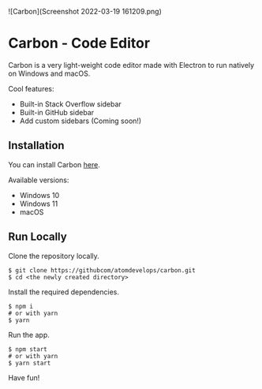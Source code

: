 ![Carbon](Screenshot 2022-03-19 161209.png)
# Carbon - Code Editor

Carbon is a very light-weight code editor made with Electron to run natively on Windows and macOS.

Cool features:
- Built-in Stack Overflow sidebar
- Built-in GitHub sidebar
- Add custom sidebars (Coming soon!)

## Installation
You can install Carbon [here](https://github.com/atomdevelops/carbon/releases).

Available versions:
- Windows 10
- Windows 11
- macOS

## Run Locally
Clone the repository locally.
```
$ git clone https://githubcom/atomdevelops/carbon.git
$ cd <the newly created directory>
```
Install the required dependencies.
```
$ npm i
# or with yarn
$ yarn
```
Run the app.
```
$ npm start
# or with yarn
$ yarn start
```

Have fun!
